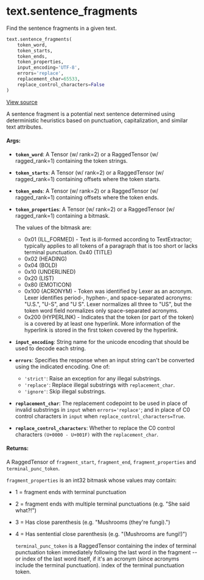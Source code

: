 <div itemscope itemtype="http://developers.google.com/ReferenceObject">
<meta itemprop="name" content="text.sentence_fragments" />
<meta itemprop="path" content="Stable" />
</div>

# text.sentence_fragments

Find the sentence fragments in a given text.

``` python
text.sentence_fragments(
    token_word,
    token_starts,
    token_ends,
    token_properties,
    input_encoding='UTF-8',
    errors='replace',
    replacement_char=65533,
    replace_control_characters=False
)
```

<a target="_blank" href=https://github.com/tensorflow/text/tree/master/tensorflow_text/python/ops/sentence_breaking_ops.py>View
source</a>

<!-- Placeholder for "Used in" -->

A sentence fragment is a potential next sentence determined using
deterministic heuristics based on punctuation, capitalization, and similar
text attributes.

#### Args:

*   <b>`token_word`</b>: A Tensor (w/ rank=2) or a RaggedTensor (w/
    ragged_rank=1) containing the token strings.
*   <b>`token_starts`</b>: A Tensor (w/ rank=2) or a RaggedTensor (w/
    ragged_rank=1) containing offsets where the token starts.
*   <b>`token_ends`</b>: A Tensor (w/ rank=2) or a RaggedTensor (w/
    ragged_rank=1) containing offsets where the token ends.
*   <b>`token_properties`</b>: A Tensor (w/ rank=2) or a RaggedTensor (w/
    ragged_rank=1) containing a bitmask.

    The values of the bitmask are:

    *   0x01 (ILL_FORMED) - Text is ill-formed according to TextExtractor;
        typically applies to all tokens of a paragraph that is too short or
        lacks terminal punctuation. 0x40 (TITLE)
    *   0x02 (HEADING)
    *   0x04 (BOLD)
    *   0x10 (UNDERLINED)
    *   0x20 (LIST)
    *   0x80 (EMOTICON)
    *   0x100 (ACRONYM) - Token was identified by Lexer as an acronym. Lexer
        identifies period-, hyphen-, and space-separated acronyms: "U.S.",
        "U-S", and "U S". Lexer normalizes all three to "US", but the token word
        field normalizes only space-separated acronyms.
    *   0x200 (HYPERLINK) - Indicates that the token (or part of the token) is a
        covered by at least one hyperlink. More information of the hyperlink is
        stored in the first token covered by the hyperlink.

*   <b>`input_encoding`</b>: String name for the unicode encoding that should be
    used to decode each string.

*   <b>`errors`</b>: Specifies the response when an input string can't be
    converted using the indicated encoding. One of:

    *   `'strict'`: Raise an exception for any illegal substrings.
    *   `'replace'`: Replace illegal substrings with `replacement_char`.
    *   `'ignore'`: Skip illegal substrings.

*   <b>`replacement_char`</b>: The replacement codepoint to be used in place of
    invalid substrings in `input` when `errors='replace'`; and in place of C0
    control characters in `input` when `replace_control_characters=True`.

*   <b>`replace_control_characters`</b>: Whether to replace the C0 control
    characters `(U+0000 - U+001F)` with the `replacement_char`.

#### Returns:

A RaggedTensor of `fragment_start`, `fragment_end`, `fragment_properties`
and `terminal_punc_token`.

`fragment_properties` is an int32 bitmask whose values may contain:

*   1 = fragment ends with terminal punctuation
*   2 = fragment ends with multiple terminal punctuations (e.g. "She said
    what?!")
*   3 = Has close parenthesis (e.g. "Mushrooms (they're fungi).")
*   4 = Has sentential close parenthesis (e.g. "(Mushrooms are fungi!)")

    `terminal_punc_token` is a RaggedTensor containing the index of terminal
    punctuation token immediately following the last word in the fragment -- or
    index of the last word itself, if it's an acronym (since acronyms include
    the terminal punctuation). index of the terminal punctuation token.
